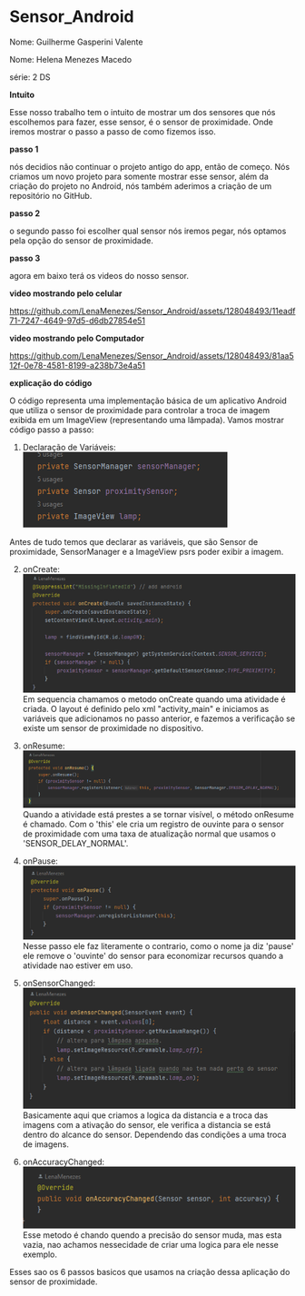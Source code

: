 # Sensor_Android
Nome: Guilherme Gasperini Valente

Nome: Helena Menezes Macedo

série: 2 DS

**Intuito**

  Esse nosso trabalho tem o intuito de mostrar um dos sensores que nós escolhemos para fazer, esse sensor, é o sensor de proximidade. Onde iremos mostrar o passo a passo de como fizemos isso.

  **passo 1**
  
  nós decidios não continuar o projeto antigo do app, então de começo. Nós criamos um novo projeto para somente mostrar esse sensor, além da criação do projeto no Android, nós também aderimos a criação de um repositório no GitHub.

  **passo 2**

  o segundo passo foi escolher qual sensor nós iremos pegar, nós optamos pela opção do sensor de proximidade.

  **passo 3**

  agora em baixo terá os videos do nosso sensor.

  **video mostrando pelo celular**

https://github.com/LenaMenezes/Sensor_Android/assets/128048493/11eadf71-7247-4649-97d5-d6db27854e51

**video mostrando pelo Computador**



https://github.com/LenaMenezes/Sensor_Android/assets/128048493/81aa512f-0e78-4581-8199-a238b73e4a51

**explicação do código**

O código representa uma implementação básica de um aplicativo Android que utiliza o sensor de proximidade para controlar a troca de imagem exibida em um ImageView (representando uma lâmpada). Vamos mostrar código passo a passo:

 1. Declaração de Variáveis:
![Alt text](image.png)

Antes de tudo temos que declarar as variáveis, que são Sensor de proximidade, SensorManager e a ImageView psrs poder exibir a imagem.

2. onCreate:
![Alt text](image-1.png)
Em sequencia chamamos o metodo onCreate quando uma atividade é criada. O layout é definido pelo xml "activity_main" e iniciamos as variáveis que adicionamos no passo anterior, e fazemos a verificação se existe um sensor de proximidade no dispositivo.

3. onResume: 
![Alt text](image-2.png)
Quando a atividade está prestes a se tornar visível, o método onResume é chamado. Com o 'this' ele cria um registro de ouvinte para o sensor de proximidade com uma taxa de atualização normal que usamos o 'SENSOR_DELAY_NORMAL'.

4. onPause:
![Alt text](image-3.png)
Nesse passo ele faz literamente o contrario, como o nome ja diz 'pause' ele remove o 'ouvinte' do sensor para economizar recursos quando a atividade nao estiver em uso.

5. onSensorChanged: 
![Alt text](image-4.png)
Basicamente aqui que criamos a logica da distancia e a troca das imagens com a ativação do sensor, ele verifica a distancia se está dentro do alcance do sensor. Dependendo das condições a uma troca de imagens.

6. onAccuracyChanged:
![Alt text](image-5.png)
Esse metodo é chando quendo a precisão do sensor muda, mas esta vazia, nao achamos nessecidade de criar uma logica para ele nesse exemplo.

Esses sao os 6 passos basicos que usamos na criação dessa aplicação do sensor de proximidade.